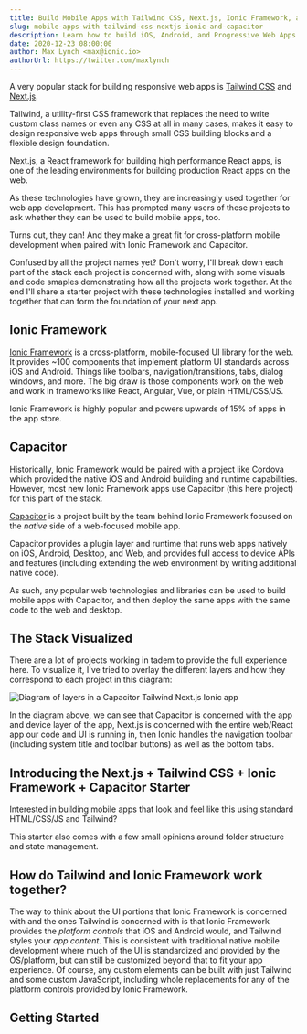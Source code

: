 ```yaml
---
title: Build Mobile Apps with Tailwind CSS, Next.js, Ionic Framework, and Capacitor
slug: mobile-apps-with-tailwind-css-nextjs-ionic-and-capacitor
description: Learn how to build iOS, Android, and Progressive Web Apps with Tailwind CSS, Next.js, Ionic Framework, and Capacitor
date: 2020-12-23 08:00:00
author: Max Lynch <max@ionic.io>
authorUrl: https://twitter.com/maxlynch
---
```


A very popular stack for building responsive web apps is [Tailwind CSS](https://tailwindcss.com/) and [Next.js](https://nextjs.org/).

Tailwind, a utility-first CSS framework that replaces the need to write custom class names or even any CSS at all in many cases, makes it easy to design responsive web apps through small CSS building blocks and a flexible design foundation.

Next.js, a React framework for building high performance React apps, is one of the leading environments for building production React apps on the web.

As these technologies have grown, they are increasingly used together for web app development. This has prompted many users of these projects to ask whether they can be used to build mobile apps, too.

Turns out, they can! And they make a great fit for cross-platform mobile development when paired with Ionic Framework and Capacitor.

Confused by all the project names yet? Don't worry, I'll break down each part of the stack each project is concerned with, along with some visuals and code smaples demonstrating how all the projects work together. At the end I'll share a starter project with these technologies installed and working together that can form the foundation of your next app.

## Ionic Framework

[Ionic Framework](https://ionicframework.com/) is a cross-platform, mobile-focused UI library for the web. It provides ~100 components that implement platform UI standards across iOS and Android. Things like toolbars, navigation/transitions, tabs, dialog windows, and more. The big draw is those components work on the web and work in frameworks like React, Angular, Vue, or plain HTML/CSS/JS.

Ionic Framework is highly popular and powers upwards of 15% of apps in the app store.

## Capacitor

Historically, Ionic Framework would be paired with a project like Cordova which provided the native iOS and Android building and runtime capabilities. However, most new Ionic Framework apps use Capacitor (this here project) for this part of the stack.

[Capacitor](https://capacitorjs.com/) is a project built by the team behind Ionic Framework focused on the _native_ side of a web-focused mobile app.

Capacitor provides a plugin layer and runtime that runs web apps natively on iOS, Android, Desktop, and Web, and provides full access to device APIs and features (including extending the web environment by writing additional native code).

As such, any popular web technologies and libraries can be used to build mobile apps with Capacitor, and then deploy the same apps with the same code to the web and desktop.

## The Stack Visualized

There are a lot of projects working in tadem to provide the full experience here. To visualize it, I've tried to overlay the different layers and how they correspond to each project in this diagram:

![Diagram of layers in a Capacitor Tailwind Next.js Ionic app](/assets/img/blog/tailwind-nextjs-ionic/layers.png)

In the diagram above, we can see that Capacitor is concerned with the app and device layer of the app, Next.js is concerned with the entire web/React app our code and UI is running in, then Ionic handles the navigation toolbar (including system title and toolbar buttons) as well as the bottom tabs.

## Introducing the Next.js + Tailwind CSS + Ionic Framework + Capacitor Starter

Interested in building mobile apps that look and feel like this using standard HTML/CSS/JS and Tailwind?

This starter also comes with a few small opinions around folder structure and state management.

## How do Tailwind and Ionic Framework work together?

The way to think about the UI portions that Ionic Framework is concerned with and the ones Tailwind is concerned with is that Ionic Framework provides the _platform controls_ that iOS and Android would, and Tailwind styles your _app content_. This is consistent with traditional native mobile development where much of the UI is standardized and provided by the OS/platform, but can still be customized beyond that to fit your app experience. Of course, any custom elements can be built with just Tailwind and some custom JavaScript, including whole replacements for any of the platform controls provided by Ionic Framework.

## Getting Started
